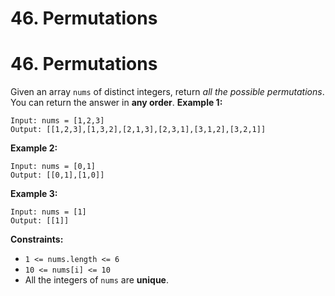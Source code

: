 # 46. Permutations

# 46. Permutations
Given an array `nums` of distinct integers, return *all the possible permutations*. You can return the answer in **any order**.
**Example 1:**
```
Input: nums = [1,2,3]
Output: [[1,2,3],[1,3,2],[2,1,3],[2,3,1],[3,1,2],[3,2,1]]
```
**Example 2:**
```
Input: nums = [0,1]
Output: [[0,1],[1,0]]
```
**Example 3:**
```
Input: nums = [1]
Output: [[1]]
```
**Constraints:**
- `1 <= nums.length <= 6`
- `10 <= nums[i] <= 10`
- All the integers of `nums` are **unique**.